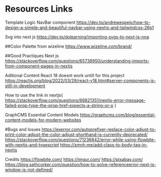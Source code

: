 # Resources Links

Template Logic NavBar component
https://dev.to/andrewespejo/how-to-design-a-simple-and-beautiful-navbar-using-nextjs-and-tailwindcss-26p1

Svg into next js
https://dev.to/dolearning/importing-svgs-to-next-js-nna

##Color Palette
from wizeline
https://www.wizeline.com/brand/

##Good Practiques Next js
https://stackoverflow.com/questions/65738950/understanding-imports-from-component-pages-in-nextjs

Aditional Content
React 18 doesnt work untill for this project
https://reactjs.org/blog/2022/03/29/react-v18.html#server-components-is-still-in-development

How to use the link in nextjs{
https://stackoverflow.com/questions/66821351/nextjs-error-message-failed-prop-type-the-prop-href-expects-a-string-or-o
}

GraphCMS Essential Content Models
https://graphcms.com/blog/essential-content-models-for-modern-websites

#Bugs and Issues
https://exerror.com/autoprefixer-replace-color-adjust-to-print-color-adjust-the-color-adjust-shorthand-is-currently-deprecated/
https://stackoverflow.com/questions/71236842/error-while-using-flowbite-with-nextjs-and-typescript
https://smnh.me/add-class-to-body-tag-in-nextjs

Credits
https://flowbite.com/
https://imgur.com/
https://pixabay.com/
https://blog.sethcorker.com/question/how-to-solve-referenceerror-next-js-window-is-not-defined/
